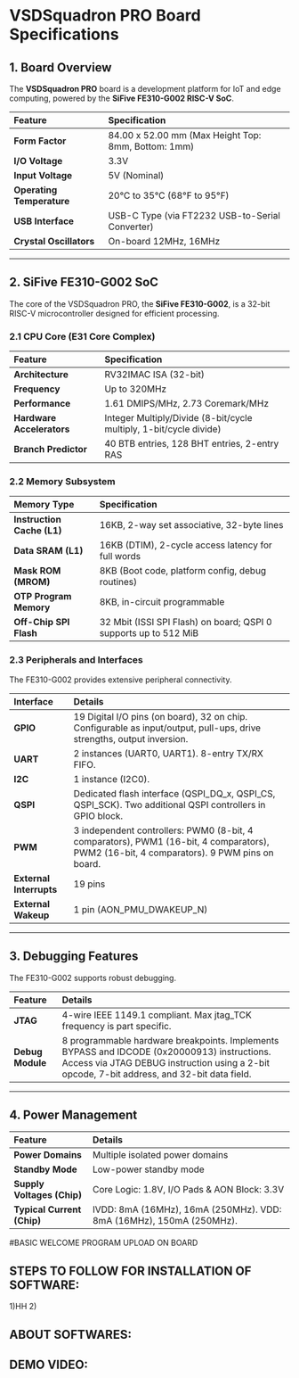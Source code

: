 
# VSDSquadron PRO Board Specifications

## 1. Board Overview

The **VSDSquadron PRO** board is a development platform for IoT and edge computing, powered by the **SiFive FE310-G002 RISC-V SoC**.

| Feature         | Specification                                |
| :-------------- | :------------------------------------------- |
| **Form Factor** | 84.00 x 52.00 mm (Max Height Top: 8mm, Bottom: 1mm) |
| **I/O Voltage** | 3.3V                                         |
| **Input Voltage** | 5V (Nominal)                                 |
| **Operating Temperature** | 20°C to 35°C (68°F to 95°F)                 |
| **USB Interface** | USB-C Type (via FT2232 USB-to-Serial Converter) |
| **Crystal Oscillators** | On-board 12MHz, 16MHz                        |

---

## 2. SiFive FE310-G002 SoC

The core of the VSDSquadron PRO, the **SiFive FE310-G002**, is a 32-bit RISC-V microcontroller designed for efficient processing.

### 2.1 CPU Core (E31 Core Complex)

| Feature                 | Specification                                    |
| :---------------------- | :----------------------------------------------- |
| **Architecture** | RV32IMAC ISA (32-bit)                            |
| **Frequency** | Up to 320MHz                                     |
| **Performance** | 1.61 DMIPS/MHz, 2.73 Coremark/MHz                |
| **Hardware Accelerators** | Integer Multiply/Divide (8-bit/cycle multiply, 1-bit/cycle divide) |
| **Branch Predictor** | 40 BTB entries, 128 BHT entries, 2-entry RAS     |

### 2.2 Memory Subsystem

| Memory Type               | Specification                                |
| :------------------------ | :------------------------------------------- |
| **Instruction Cache (L1)** | 16KB, 2-way set associative, 32-byte lines   |
| **Data SRAM (L1)** | 16KB (DTIM), 2-cycle access latency for full words |
| **Mask ROM (MROM)** | 8KB (Boot code, platform config, debug routines) |
| **OTP Program Memory** | 8KB, in-circuit programmable                 |
| **Off-Chip SPI Flash** | 32 Mbit (ISSI SPI Flash) on board; QSPI 0 supports up to 512 MiB |

### 2.3 Peripherals and Interfaces

The FE310-G002 provides extensive peripheral connectivity.

| Interface      | Details                                          |
| :------------- | :----------------------------------------------- |
| **GPIO** | 19 Digital I/O pins (on board), 32 on chip. Configurable as input/output, pull-ups, drive strengths, output inversion. |
| **UART** | 2 instances (UART0, UART1). 8-entry TX/RX FIFO.  |
| **I2C** | 1 instance (I2C0).                               |
| **QSPI** | Dedicated flash interface (QSPI_DQ_x, QSPI_CS, QSPI_SCK). Two additional QSPI controllers in GPIO block. |
| **PWM** | 3 independent controllers: PWM0 (8-bit, 4 comparators), PWM1 (16-bit, 4 comparators), PWM2 (16-bit, 4 comparators). 9 PWM pins on board. |
| **External Interrupts** | 19 pins                                          |
| **External Wakeup** | 1 pin (AON_PMU_DWAKEUP_N)                      |

---

## 3. Debugging Features

The FE310-G002 supports robust debugging.

| Feature        | Details                                          |
| :------------- | :----------------------------------------------- |
| **JTAG** | 4-wire IEEE 1149.1 compliant. Max jtag_TCK frequency is part specific. |
| **Debug Module** | 8 programmable hardware breakpoints. Implements BYPASS and IDCODE (0x20000913) instructions. Access via JTAG DEBUG instruction using a 2-bit opcode, 7-bit address, and 32-bit data field. |

---

## 4. Power Management

| Feature               | Details                                      |
| :-------------------- | :------------------------------------------- |
| **Power Domains** | Multiple isolated power domains              |
| **Standby Mode** | Low-power standby mode                       |
| **Supply Voltages (Chip)** | Core Logic: 1.8V, I/O Pads & AON Block: 3.3V |
| **Typical Current (Chip)** | IVDD: 8mA (16MHz), 16mA (250MHz). VDD: 8mA (16MHz), 150mA (250MHz). |

#BASIC WELCOME PROGRAM UPLOAD ON BOARD
## STEPS TO FOLLOW FOR INSTALLATION OF SOFTWARE:
1)HH
2)

## ABOUT SOFTWARES:

## DEMO VIDEO:

